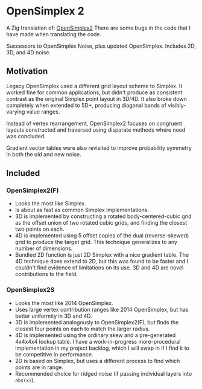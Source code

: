 # OpenSimplex 2
A Zig translation of: [OpenSimplex2]([(https://github.com/KdotJPG/OpenSimplex2))
There are some bugs in the code that I have made when translating the code.

Successors to OpenSimplex Noise, plus updated OpenSimplex. Includes 2D, 3D, and 4D noise.

## Motivation

Legacy OpenSimplex used a different grid layout scheme to Simplex. It worked fine for common applications, but didn't produce as consistent contrast as the original Simplex point layout in 3D/4D. It also broke down completely when extended to 5D+, producing diagonal bands of visibly-varying value ranges.

Instead of vertex rearrangement, OpenSimplex2 focuses on congruent layouts constructed and traversed using disparate methods where need was concluded.

Gradient vector tables were also revisited to improve probability symmetry in both the old and new noise.

## Included

### OpenSimplex2(F)
 * Looks the most like Simplex.
 * Is about as fast as common Simplex implementations.
 * 3D is implemented by constructing a rotated body-centered-cubic grid as the offset union of two rotated cubic grids, and finding the closest two points on each.
 * 4D is implemented using 5 offset copies of the dual (reverse-skewed) grid to produce the target grid. This technique generalizes to any number of dimensions.
 * Bundled 2D function is just 2D Simplex with a nice gradient table. The 4D technique does extend to 2D, but this was found to be faster and I couldn't find evidence of limitations on its use. 3D and 4D are novel contributions to the field.

### OpenSimplex2S
 * Looks the most like 2014 OpenSimplex.
 * Uses large vertex contribution ranges like 2014 OpenSimplex, but has better uniformity in 3D and 4D.
 * 3D is implemented analogously to OpenSimplex2(F), but finds the closest four points on each to match the larger radius.
 * 4D is implemented using the ordinary skew and a pre-generated 4x4x4x4 lookup table. I have a work-in-progress more-procedural implementation in my project backlog, which I will swap in if I find it to be competitive in performance.
 * 2D is based on Simplex, but uses a different process to find which points are in range.
 * Recommended choice for ridged noise (if passing individual layers into `abs(x)`).
